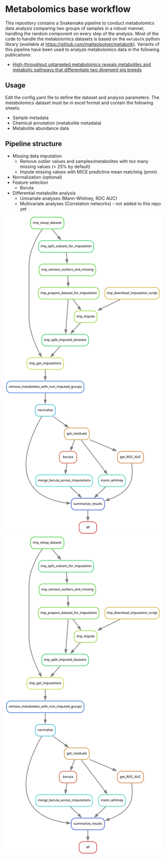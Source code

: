 # Metabolomics base workflow

This repository contains a Snakemake pipeline to conduct metabolomics data analysis comparing two groups of samples in a robust manner, handling the random component on every step of the analysis.
Most of the code to handle the metabolomics datasets is based on the `metabotk` python library (available at https://github.com/matteobolner/metabotk).
Variants of this pipeline have been used to analyze metabolomics data in the following publications:  
* [High-throughput untargeted metabolomics reveals metabolites and metabolic pathways that differentiate two divergent pig breeds](https://doi.org/10.1016/j.animal.2024.101393)

## Usage
Edit the config.yaml file to define the dataset and analysis parameters.
The metabolomics dataset must be in excel format and contain the following sheets:
* Sample metadata 
* Chemical annotation (metabolite metadata)
* Metabolite abundance data

## Pipeline structure
* Missing data imputation
    + Remove outlier values and samples/metabolites with too many missing values (> 25% by default)
    + Impute missing values with MICE predictive mean matching (pmm)
* Normalization (optional)
* Feature selection 
    * Boruta 
* Differential metabolite analysis
    * Univariate analyses (Mann-Whitney, ROC AUC)
    * Multivariate analyses (Correlation networks) - not added to this repo yet

![Alt text](./rulegraph.svg)
<img src="./rulegraph.svg">


